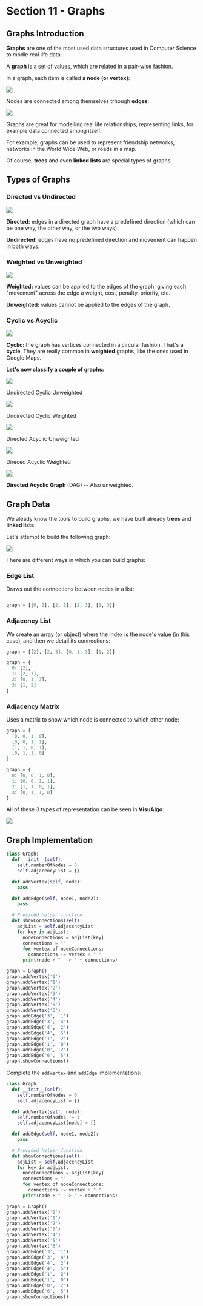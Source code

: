 # Section 11 - Graphs

## Graphs Introduction

**Graphs** are one of the most used data structures used in Computer Science to modle real life data.

A **graph** is a set of values, which are related in a pair-wise fashion.

In a graph, each item is called **a node (or vertex)**:

![](2022-02-17-09-51-17.png)

Nodes are connected among themselves trhough **edges**:

![](2022-02-17-09-52-33.png)

Graphs are great for modelling real life relationships, representing links, for example data connected among itself.

For example, graphs can be used to represent friendship networks, networks in the World Wide Web, or roads in a map.

Of course, **trees** and even **linked lists** are special types of graphs.

## Types of Graphs

### Directed vs Undirected

![](2022-02-17-09-55-29.png)

**Directed:** edges in a directed graph have a predefined direction (which can be one way, the other way, or the two ways).

**Undirected:** edges have no predefined direction and movement can happen in both ways.

### Weighted vs Unweighted

![](2022-02-17-09-58-24.png) 

**Weighted:** values can be applied to the edges of the graph, giving each "movement" across the edge a weight, cost, penalty, priority, etc.

**Unweighted:** values cannot be applied to the edges of the graph. 

### Cyclic vs Acyclic 

![](2022-02-17-10-13-22.png)

**Cyclic:** the graph has vertices connected in a circular fashion. That's a **cycle**. They are really common in **weighted** graphs, like the ones used in Google Maps.

**Let's now classify a couple of graphs:**

![](2022-02-17-10-13-55.png)

Undirected Cyclic Unweighted

![](2022-02-17-10-14-33.png)

Undirected Cyclic Weighted

![](2022-02-17-10-14-55.png)

Directed Acyclic Unweighted

![](2022-02-17-10-15-21.png)

Direced Acyclic Weighted

![](2022-02-17-10-15-55.png)

**Directed Acyclic Graph** (DAG) -- Also unweighted.

## Graph Data

We aleady know the tools to build graphs: we have built already **trees** and **linked lists**.

Let's attempt to build the following graph:

![](2022-02-17-10-22-15.png)

There are different ways in which you can build graphs:

### Edge List

Draws out the connections between nodes in a list:

```py

graph = [[0, 2], [2, 1], [2, 3], [1, 3]]

```

### Adjacency List

We create an array (or object) where the index is the node's value (in this case), and then we detail its connections:

```py
graph = [[2], [2, 3], [0, 1, 3], [1, 2]]

graph = {
  0: [2],
  1: [2, 3],
  2: [0, 1, 3],
  3: [1, 2]
}
```

### Adjacency Matrix

Uses a matrix to show which node is connected to which other node:

```py
graph = [
  [0, 0, 1, 0],
  [0, 0, 1, 1],
  [1, 1, 0, 1],
  [0, 1, 1, 0]
]

graph = {
  0: [0, 0, 1, 0],
  1: [0, 0, 1, 1],
  2: [1, 1, 0, 1],
  3: [0, 1, 1, 0]
}
```

All of these 3 types of representation can be seen in **VisuAlgo**:

![](2022-02-17-10-35-54.png)

## Graph Implementation

```py
class Graph:
  def __init__(self):
    self.numberOfNodes = 0
    self.adjacencyList = {}

  def addVertex(self, node):
    pass

  def addEdge(self, node1, node2):
    pass

  # Provided helper function
  def showConnections(self):
    adjList = self.adjacencyList
    for key in adjList:
      nodeConnections = adjList[key]
      connections = ""
      for vertex of nodeConnections:
        connections += vertex + " "
      print(node + " --> " + connections)

graph = Graph()
graph.addVertex('0')
graph.addVertex('1')
graph.addVertex('2')
graph.addVertex('3')
graph.addVertex('4')
graph.addVertex('5')
graph.addVertex('6')
graph.addEdge('3', '1')
graph.addEdge('3', '4')
graph.addEdge('4', '2')
graph.addEdge('4', '5')
graph.addEdge('1', '2')
graph.addEdge('1', '0')
graph.addEdge('0', '2')
graph.addEdge('6', '5')
graph.showConnections()
```

Complete the `addVertex` and `addEdge` implementations:

```py
class Graph:
  def __init__(self):
    self.numberOfNodes = 0
    self.adjacencyList = {}

  def addVertex(self, node):
    self.numberOfNodes += 1
    self.adjacencyList[node] = []

  def addEdge(self, node1, node2):
    pass

  # Provided helper function
  def showConnections(self):
    adjList = self.adjacencyList
    for key in adjList:
      nodeConnections = adjList[key]
      connections = ""
      for vertex of nodeConnections:
        connections += vertex + " "
      print(node + " --> " + connections)

graph = Graph()
graph.addVertex('0')
graph.addVertex('1')
graph.addVertex('2')
graph.addVertex('3')
graph.addVertex('4')
graph.addVertex('5')
graph.addVertex('6')
graph.addEdge('3', '1')
graph.addEdge('3', '4')
graph.addEdge('4', '2')
graph.addEdge('4', '5')
graph.addEdge('1', '2')
graph.addEdge('1', '0')
graph.addEdge('0', '2')
graph.addEdge('6', '5')
graph.showConnections()
```
